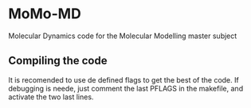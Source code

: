 # MoMo-MD
Molecular Dynamics code for the Molecular Modelling master subject

## Compiling the code
It is recomended to use de defined flags to get the best of the code. If debugging is neede, just comment the last PFLAGS in the makefile, and activate the two last lines.
